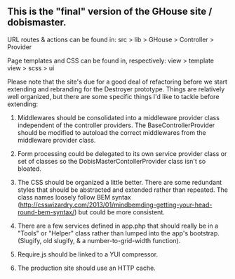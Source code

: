 This is the "final" version of the GHouse site / dobismaster.
------------------------------------------------------------------

URL routes & actions can be found in:
src > lib > GHouse > Controller > Provider

Page templates and CSS can be found in, respectively:
view > template
view > scss > ui

Please note that the site's due for a good deal of refactoring before we start extending and rebranding for the Destroyer prototype. Things are relatively well organized, but there are some specific things I'd like to tackle before extending:

1. Middlewares should be consolidated into a middleware provider class independent of the controller providers. The BaseControllerProvider should be modified to autoload the correct middlewares from the middleware provider class.

2. Form processing could be delegated to its own service provider class or set of classes so the DobisMasterContollerProvider class isn't so bloated.

3. The CSS should be organized a little better. There are some redundant styles that should be abstracted and extended rather than repeated. The class names loosely follow BEM syntax (http://csswizardry.com/2013/01/mindbemding-getting-your-head-round-bem-syntax/) but could be more consistent.

4. There are a few services defined in app.php that should really be in a "Tools" or "Helper" class rather than lumped into the app's bootstrap. (Slugify, old slugify, & a number-to-grid-width function).

5. Require.js should be linked to a YUI compressor.

6. The production site should use an HTTP cache.